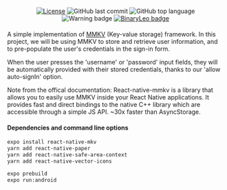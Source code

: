 
<div align="center" style="margin: 20px; text-align: center">

[![License](https://img.shields.io/badge/license-MIT-blue?style=flat-square)](https://github.com/BinaryLeo/react_native_mmkv_app/blob/main/LICENSE)
![GitHub last commit](https://img.shields.io/github/last-commit/BinaryLeo/react_native_mmkv_app?style=flat-square)
![GitHub top language](https://img.shields.io/github/languages/top/BinaryLeo/react_native_mmkv_app?style=flat-square)
![Warning badge](https://img.shields.io/badge/we%27re%20working%20here-wait-red?style=flat-square&logo=warning)
[![BinaryLeo badge](https://img.shields.io/badge/A%20project%20by%20BinaryLeo-2A2D34?style=flat-square&logo=Font-Awesome)](https://github.com/BinaryLeo)




</div>

A simple implementation of [MMKV](https://github.com/mrousavy/react-native-mmkv) (Key-value storage) framework.
In this project, we will be using MMKV to store and retrieve user information, and to pre-populate the user's credentials in the sign-in form.

When the user presses the 'username' or 'password' input fields, they will be automatically provided with their stored credentials, thanks to our 'allow auto-signIn' option.
 
Note from the offical documentation:
React-native-mmkv is a library that allows you to easily use MMKV inside your React Native applications. It provides fast and direct bindings to the native C++ library which are accessible through a simple JS API.
~30x faster than AsyncStorage.


#### Dependencies and command line options

```bash
expo install react-native-mkv
yarn add react-native-paper
yarn add react-native-safe-area-context
yarn add react-native-vector-icons
```

```bash
expo prebuild
expo run:android
```
